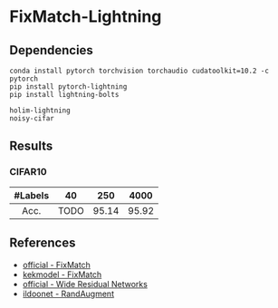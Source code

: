 # FixMatch-Lightning

## Dependencies
```
conda install pytorch torchvision torchaudio cudatoolkit=10.2 -c pytorch
pip install pytorch-lightning
pip install lightning-bolts

holim-lightning
noisy-cifar
```

## Results

### CIFAR10
| #Labels | 40 | 250 | 4000 |
|:---:|:---:|:---:|:---:|
| Acc. | TODO | 95.14 | 95.92 |


## References
- [official - FixMatch](https://github.com/google-research/fixmatch)
- [kekmodel - FixMatch](https://github.com/kekmodel/FixMatch-pytorch)
- [official - Wide Residual Networks](https://github.com/szagoruyko/wide-residual-networks)
- [ildoonet - RandAugment](https://github.com/ildoonet/pytorch-randaugment)
